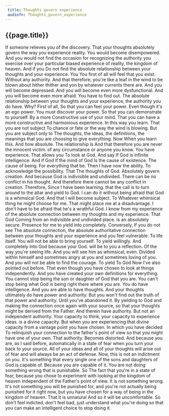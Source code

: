 ```yaml
---
 title: Thoughts govern experience
 audiofn: Thoughts_govern_experience
---
```


## {{page.title}}

If someone relieves you of the discovery. That your thoughts absolutely
govern the way you experience reality. You would become disempowered.
And you would not find the occasion for recognizing the authority you
exercise over your particular biased experience of reality, the kingdom
of heaven. And if you Do not find the absolute relationship between your
thoughts and your experience. You You first of all will feel that you
exist. Without any authority. And that therefore, you're like a leaf in
the wind to be blown about hither thither and yon by whatever currents
there are. And you will become depressed. And you will become even more
dysfunctional. And you will become even more afraid. You have to find
out. The absolute relationship between your thoughts and your
experience, the authority you do have. Why? First of all, So that you
can feel your power. Even though it's an ego power. You must discover
your power. So that you can demonstrate to yourself. By a more
Constructive use of your mind. That you can have a more constructive and
harmonious experience. In this way you learn. That you are not subject
To chance or fate or the way the wind is blowing. But you are subject
only to The thoughts, the ideas, the definitions, the meanings that you
are choosing to give everything. Now When you learn this. And how
absolute. The relationship is And that therefore you are never the
innocent victim. of any circumstance or anyone you know. You have
experience. That allows you To look at God. And say If God is infinite
intelligence. And if God If the mind of God Is the cause of existence.
The cause of being. For everything that be. Then I have now the ability.
To acknowledge the possibility. That The thoughts of God. Absolutely
govern creation. And because God is indivisible and undivided. There can
be no conflict in his thought. And therefore there cannot be any
conflict in creation. Therefore, Since I have been learning. that the
call is to turn around to the altar and yield to God. I can do it
without being afraid that God is a whimsical God. And that I will become
subject. To Whatever whimsical thing he might choose for me. That might
place me at a disadvantage. I don't have to be afraid that he's a
wrathful God. I know from my experience of the absolute connection
between my thoughts and my experience. That God Coming from an
indivisible and undivided place. is an absolutely secure. Presence for
me to yield into completely. Conversely, If you do not see The absolute
connection, the absolute authoritative connection between your thoughts
and your experience and you feel vulnerable. To life itself. You will
not be able to bring yourself. To yield willingly. And completely Into
God because your God. will be to you a reflection. Of the way you're
seeing life. And you will see him as whimsical, even. Divided within
himself and sometimes angry at you and sometimes loving of you. And you
will not be able to find the courage. To yield To God Now I've also
pointed out before. That even though you have chosen to look at things
independently. And you have created your own definitions for everything.
You cannot stop being the son or daughter of God that you are. You can't
stop being what God is being right there where you are. You do have
intelligence. And you are able to have thoughts. And your thoughts
ultimately do have power and authority. But you won't find out the truth
of that power and authority. Until you've abandoned it. By yielding to
God and making the connection once again with your source, so that your
thoughts might be derived from the Father. And therein have authority.
But not an independent authority. Your capacity to think, your capacity
to experience ideas. is a divine capacity. But when you are experiencing
that divine capacity from a vantage point you have chosen. In which you
have decided To relinquish your connection to the father's point of view
so that you might have one of your own. That authority. Becomes
distorted. And because you are, as I said before, automatically in a
state of fear when you turn your back to your source. All of your ideas
and all of your thoughts will arise out of fear and will always be an
act of defense. Now, this is not an indictment on you. It's something
that every single one of the sons and daughters of God is capable of.
Because you are capable of it. You are not doing something wrong that is
punishable. So The fact that you're in a state of fear, because you
chose to experiment with looking at the kingdom of heaven independent of
the Father's point of view. It is not something wrong. It's not
something you will be punished for, and you're not actually being
punished for it right now, but you have chosen for a way of being in the
kingdom of heaven. That It is unnatural And so it will be uncomfortable.
So don't feel indicted, don't feel bad, just understand what you're
doing so that you can make an intelligent choice to stop doing it.

